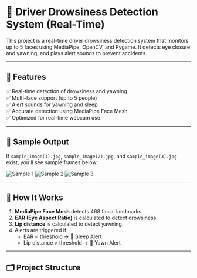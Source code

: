 # 🛑 Driver Drowsiness Detection System (Real-Time)

This project is a real-time driver drowsiness detection system that monitors up to 5 faces using MediaPipe, OpenCV, and Pygame. It detects eye closure and yawning, and plays alert sounds to prevent accidents.

---

## 🎯 Features

✅ Real-time detection of drowsiness and yawning  
✅ Multi-face support (up to 5 people)  
✅ Alert sounds for yawning and sleep  
✅ Accurate detection using MediaPipe Face Mesh  
✅ Optimized for real-time webcam use  

---

## 📸 Sample Output

If `sample_image(1).jpg`, `sample_image(2).jpg`, and `sample_image(3).jpg` exist, you’ll see sample frames below:

![Sample 1](sample_image(1).jpg)
![Sample 2](sample_image(2).jpg)
![Sample 3](sample_image(3).jpg)

---

## 🧠 How It Works

1. **MediaPipe Face Mesh** detects 468 facial landmarks.  
2. **EAR (Eye Aspect Ratio)** is calculated to detect drowsiness.  
3. **Lip distance** is calculated to detect yawning.  
4. Alerts are triggered if:
   - EAR < threshold → 🔔 Sleep Alert
   - Lip distance > threshold → 🔔 Yawn Alert

---

## 🗂️ Project Structure
















